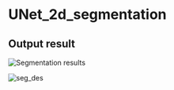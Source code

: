 # UNet_2d_segmentation

## Output result
![Segmentation results](https://github.com/nnajeh/UNet_2d_segmentation/assets/38373885/8627c843-bbad-463f-850c-7e81e58e15f2)



![seg_des](https://github.com/nnajeh/UNet_2d_segmentation/assets/38373885/e14546dc-ebdf-4123-a02e-d3967c04a3ef)
